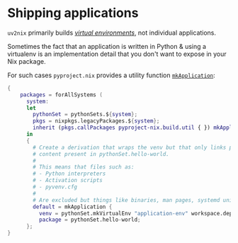# Shipping applications

`uv2nix` primarily builds [_virtual environments_](https://docs.python.org/3/library/venv.html), not individual applications.

Sometimes the fact that an application is written in Python & using a virtualenv is an implementation detail that you don't want to expose in your Nix package.

For such cases `pyproject.nix` provides a utility function [`mkApplication`](https://pyproject-nix.github.io/pyproject.nix/build/util.html#function-library-build.util.mkApplication):

``` nix
{
    packages = forAllSystems (
      system:
      let
        pythonSet = pythonSets.${system};
        pkgs = nixpkgs.legacyPackages.${system};
        inherit (pkgs.callPackages pyproject-nix.build.util { }) mkApplication;
      in
      {
        # Create a derivation that wraps the venv but that only links package
        # content present in pythonSet.hello-world.
        #
        # This means that files such as:
        # - Python interpreters
        # - Activation scripts
        # - pyvenv.cfg
        #
        # Are excluded but things like binaries, man pages, systemd units etc are included.
        default = mkApplication {
          venv = pythonSet.mkVirtualEnv "application-env" workspace.deps.default;
          package = pythonSet.hello-world;
      };
}
```
